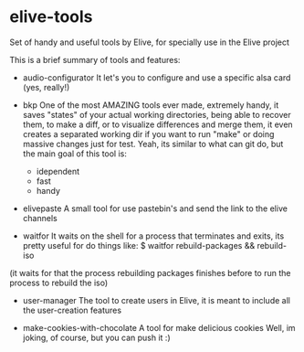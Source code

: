 elive-tools
===========

Set of handy and useful tools by Elive, for specially use in the Elive project

This is a brief summary of tools and features:

* audio-configurator
It let's you to configure and use a specific alsa card (yes, really!)

* bkp
One of the most AMAZING tools ever made, extremely handy, it saves "states" of your actual working directories, being able to recover them, to make a diff, or to visualize differences and merge them, it even creates a separated working dir if you want to run "make" or doing massive changes just for test. Yeah, its similar to what can git do, but the main goal of this tool is:
  * idependent
  * fast
  * handy

* elivepaste
A small tool for use pastebin's and send the link to the elive channels

* waitfor
It waits on the shell for a process that terminates and exits, its pretty useful for do things like:
$ waitfor rebuild-packages && rebuild-iso

(it waits for that the process rebuilding packages finishes before to run the process to rebuild the iso)

* user-manager
The tool to create users in Elive, it is meant to include all the user-creation features

* make-cookies-with-chocolate
A tool for make delicious cookies
Well, im joking, of course, but you can push it :)

